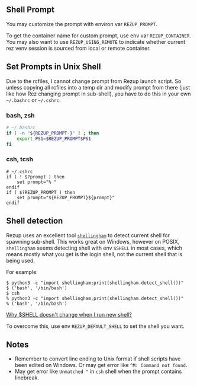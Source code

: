
## Shell Prompt

You may customize the prompt with environ var `REZUP_PROMPT`.

To get the container name for custom prompt, use env var `REZUP_CONTAINER`. You may also want to use `REZUP_USING_REMOTE` to indicate whether current rez venv session is sourced from local or remote container. 


## Set Prompts in Unix Shell

Due to the rcfiles, I cannot change prompt from Rezup launch script.
So unless copying all rcfiles into a temp dir and modify prompt from there (just like how Rez changing prompt in sub-shell), you have to do this in your own `~/.bashrc` or `~/.cshrc`.

### bash, zsh

```bash
# ~/.bashrc
if [ -n "${REZUP_PROMPT-}" ] ; then
    export PS1=$REZUP_PROMPT$PS1
fi
```

### csh, tcsh
```shell
# ~/.cshrc
if ( ! $?prompt ) then
    set prompt="% "
endif
if ( $?REZUP_PROMPT ) then
    set prompt="${REZUP_PROMPT}${prompt}"
endif
```

## Shell detection

Rezup uses an excellent tool [`shellingham`](https://github.com/sarugaku/shellingham/tree/1.3.1) to detect current shell for spawning sub-shell. This works great on Windows, however on POSIX, `shellingham` seems detecting shell with env `$SHELL` in most cases, which means mostly what you get is the login shell, not the current shell that is being used.

For example:

```shell
$ python3 -c "import shellingham;print(shellingham.detect_shell())"
$ ('bash', '/bin/bash')
$ csh
% python3 -c "import shellingham;print(shellingham.detect_shell())"
% ('bash', '/bin/bash')
```

[Why $SHELL doesn't change when I run new shell?](https://unix.stackexchange.com/q/45458)

To overcome this, use env `REZUP_DEFAULT_SHELL` to set the shell you want.

## Notes

* Remember to convert line ending to Unix format if shell scripts have been edited on Windows. Or may get error like `^M: Command not found`.
* May get error like `Unmatched "` in `csh` shell when the prompt contains linebreak.
